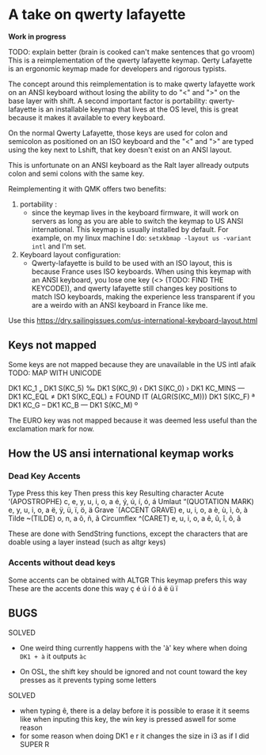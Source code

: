 # A take on qwerty lafayette
**Work in progress**


TODO: explain better (brain is cooked can't make sentences that go vroom)
This is a reimplementation of the qwerty lafayette keymap.
Qerty Lafayette is an ergonomic keymap made for developers and rigorous typists.

The concept around this reimplementation is to make qwerty lafayette work on an ANSI keyboard without losing the ability to do "<" and ">" on the base layer with shift.
A second important factor is portability:
qwerty-lafayette is an installable keymap that lives at the OS level, this is great because it makes it available to every keyboard. 



On the normal Qwerty Lafayette, those keys are used for colon and semicolon as positioned on an ISO keyboard and the "<" and ">" are typed using the key next to Lshift, that key doesn't exist on an ANSI layout.

This is unfortunate on an ANSI keyboard as the Ralt layer allready outputs colon and semi colons with the same key.

Reimplementing it with QMK offers two benefits:
1. portability :
    + since the keymap lives in the keyboard firmware, it will work on servers as long as you are able to switch the keymap to US ANSI international. This keymap is usually installed by default. For example, on my linux machine I do:
    `setxkbmap -layout us -variant intl`
    and I'm set.
2. Keyboard layout configuration:
    + Qwerty-lafayette is build to be used with an ISO layout, this is because France uses ISO keyboards. When using this keymap with an ANSI keyboard, you lose one key (<> (TODO: FIND THE KEYCODE)), and qwerty lafayette still changes key positions to match ISO keyboards, making the experience less transparent if you are a weirdo with an ANSI keyboard in France like me.

Use this
https://dry.sailingissues.com/us-international-keyboard-layout.html


## Keys not mapped 
Some keys are not mapped because they are unavailable in the US intl afaik
TODO: MAP WITH UNICODE

DK1 KC_1        „
DK1 S(KC_5)     ‰
DK1 S(KC_9)     ‹
DK1 S(KC_0)     ›
DK1 KC_MINS     —
DK1 KC_EQL      ≠
DK1 S(KC_EQL)   ± FOUND IT (ALGR(S(KC_M)))
DK1 S(KC_F)     ª
DK1 KC_G        –
DK1 KC_B        —
DK1 S(KC_M)     º

The EURO key was not mapped because it was deemed less useful than the exclamation mark for now.
## How the US ansi international keymap works

### Dead Key Accents
Type        Press this key     Then press this key	 Resulting character
Acute       ‘(APOSTROPHE)	   c, e, y, u, i, o, a	 é, ý, ú, í, ó, á
Umlaut      “(QUOTATION MARK)  e, y, u, i, o, a	     ë, ÿ, ü, ï, ö, ä
Grave       `(ACCENT GRAVE)	   e, u, i, o, a	     è, ù, ì, ò, à
Tilde       ~(TILDE)	       o, n, a	             õ, ñ, ã
Circumflex  ^(CARET)	       e, u, i, o, a	     ê, û, î, ô, â

These are done with SendString functions, except the characters that are doable using a layer instead (such as altgr keys)

### Accents without dead keys
Some accents can be obtained with ALTGR
This keymap prefers this way
These are the accents done this way
ç é ú í ó á
ë ü ï




## BUGS

SOLVED
- One weird thing currently happens with the 'à' key where when doing `DK1 + à` it outputs `àc`

- On OSL, the shift key should be ignored and not count toward the key presses as it prevents typing some letters

SOLVED
- when typing ê, there is a delay before it is possible to erase it
    it seems like when inputing this key, the win key is pressed aswell for some reason
- for some reason when doing DK1 e r it changes the size in i3 as if I did SUPER R